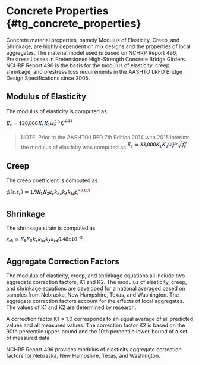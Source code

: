 Concrete Properties {#tg_concrete_properties}
======================================
Concrete material properties, namely Modulus of Elasticity, Creep, and Shrinkage, are highly dependent on mix designs and the properties of local aggregates. The material model used is based on NCHRP Report 496, Prestress Losses in Pretensioned High-Strength Concrete Bridge Girders. NCHRP Report 496 is the basis for the modulus of elasticity, creep, shrinkage, and prestress loss requirements in the AASHTO LRFD Bridge Design Specifications since 2005.

## Modulus of Elasticity
The modulus of elasticity is computed as

![](mod_e_2016.png)

> NOTE: Prior to the AASHTO LRFD 7th Edition 2014 with 2015 Interims the modulus of elasticity was computed as ![](mod_e.png)


## Creep
The creep coefficient is computed as

![](creep.png)

## Shrinkage
The shrinkage strain is computed as

![](shrinkage.png)



## Aggregate Correction Factors
The modulus of elasticity, creep, and shrinkage equations all include two aggregate correction factors, K1 and K2. The modulus of elasticity, creep, and shrinkage equations are developed for a national averaged based on samples from Nebraska, New Hampshire, Texas, and Washington. The aggregate correction factors account for the effects of local aggregates. The values of K1 and K2 are determined by research. 

A correction factor K1 = 1.0 corresponds to an equal average of all predicted values and all measured values. The correction factor K2 is based on the 90th percentile upper-bound and the 10th percentile lower-bound of a set of measured data.

NCHRP Report 496 provides modulus of elasticity aggregate correction factors for Nebraska, New Hampshire, Texas, and Washington.
